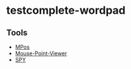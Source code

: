 # testcomplete-wordpad



## Tools
- [MPos](https://github.com/Bluegrams/MPos)
- [Mouse-Point-Viewer](https://github.com/ElektroStudios/Mouse-Point-Viewer)
- [SPY](https://accessibilityinsights.io/)
